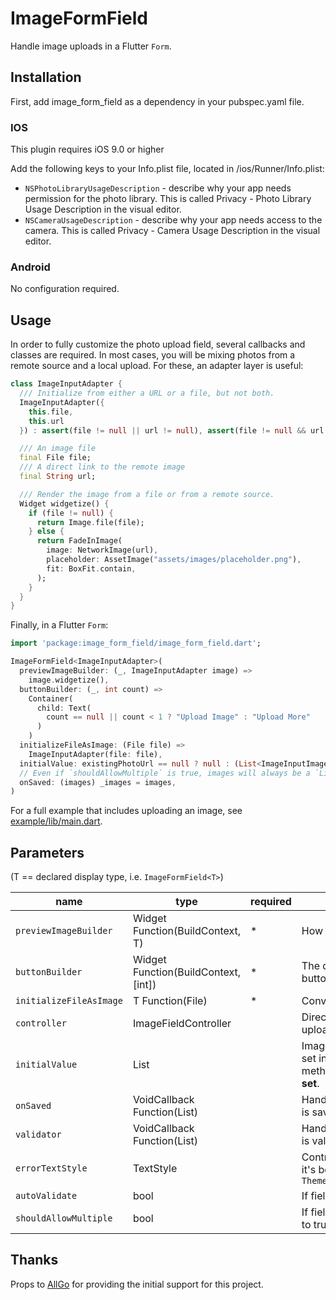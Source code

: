 # ImageFormField

Handle image uploads in a Flutter `Form`.

## Installation

First, add image_form_field as a dependency in your pubspec.yaml file.

### IOS

This plugin requires iOS 9.0 or higher

Add the following keys to your Info.plist file, located in <project root>/ios/Runner/Info.plist:

* `NSPhotoLibraryUsageDescription` - describe why your app needs permission for the photo library. This is called Privacy - Photo Library Usage Description in the visual editor.
* `NSCameraUsageDescription` - describe why your app needs access to the camera. This is called Privacy - Camera Usage Description in the visual editor.

### Android

No configuration required.

## Usage

In order to fully customize the photo upload field, several callbacks and classes are required. In most cases, you will be mixing photos from a remote source and a local upload. For these, an adapter layer is useful:

```dart
class ImageInputAdapter {
  /// Initialize from either a URL or a file, but not both.
  ImageInputAdapter({
    this.file,
    this.url
  }) : assert(file != null || url != null), assert(file != null && url == null), assert(file == null && url != null);

  /// An image file
  final File file;
  /// A direct link to the remote image
  final String url;

  /// Render the image from a file or from a remote source.
  Widget widgetize() {
    if (file != null) {
      return Image.file(file);
    } else {
      return FadeInImage(
        image: NetworkImage(url),
        placeholder: AssetImage("assets/images/placeholder.png"),
        fit: BoxFit.contain,
      );
    }
  }
}
```

Finally, in a Flutter `Form`:

```dart
import 'package:image_form_field/image_form_field.dart';

ImageFormField<ImageInputAdapter>(
  previewImageBuilder: (_, ImageInputAdapter image) =>
    image.widgetize(),
  buttonBuilder: (_, int count) =>
    Container(
      child: Text(
        count == null || count < 1 ? "Upload Image" : "Upload More"
      )
    )
  initializeFileAsImage: (File file) =>
    ImageInputAdapter(file: file),
  initialValue: existingPhotoUrl == null ? null : (List<ImageInputImageAdapter>()..add(ImageInputImageAdapter(url: existingPhotoUrl))),
  // Even if `shouldAllowMultiple` is true, images will always be a `List` of the declared type (i.e. `ImageInputAdater`).
  onSaved: (images) _images = images,
)
```

For a full example that includes uploading an image, see [example/lib/main.dart](example/lib/main.dart).

## Parameters

(T == declared display type, i.e. `ImageFormField<T>`)

| name | type | required | description |
|---|---|---|---|
| `previewImageBuilder` | Widget Function(BuildContext, T) | * | How the image is rendered below the upload button |
| `buttonBuilder` | Widget Function(BuildContext, [int]) | * | The display of the button. **Do not use `FlatButton`**; the button is already wrapped in a `GestureRecognizer` |
| `initializeFileAsImage` | T Function(File) | * | Convert an upload to the adapter class |
| `controller` | ImageFieldController | | Direct access to the images currently displayed or uploaded |
| `initialValue` | List<T> | | Images displayed on initial render; if `initialValue` is set in `initState` or by some other non-pass through method, **do not render the field until the value is set**. |
| `onSaved` | VoidCallback Function(List<T>) | | Handle the uploaded/remote images when the form is saved |
| `validator` | VoidCallback Function(List<T>) | | Handle the uploaded/remote images when the form is validated |
| `errorTextStyle` | TextStyle | | Control how text display when field is invalid; often it's best to use `Theme.of(context).inputDecorationTheme.errorStyle` |
| `autoValidate` | bool | | If field should autovalidate (defaults to false) |
| `shouldAllowMultiple` | bool | | If field permits more than one image upload (defaults to true) |

## Thanks

Props to [AllGo](https://www.canweallgo.com/) for providing the initial support for this project.
